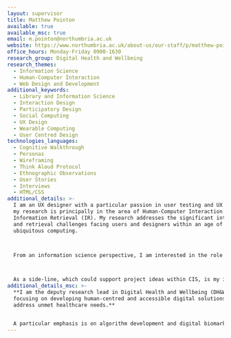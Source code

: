 ```yaml
---
layout: supervisor
title: Matthew Pointon
available: true
available_msc: true
email: m.pointon@northumbria.ac.uk
website: https://www.northumbria.ac.uk/about-us/our-staff/p/matthew-pointon/
office_hours: Monday-Friday 0900-1630
research_group: Digital Health and Wellbeing
research_themes:
  - Information Science
  - Human-Computer Interaction
  - Web Design and Development
additional_keywords:
  - Library and Information Science
  - Interaction Design
  - Participatory Design
  - Social Computing
  - UX Design
  - Wearable Computing
  - User Centred Design
technologies_languages:
  - Cognitive Walkthrough
  - Personas
  - Wireframing
  - Think Aloud Protocol
  - Ethnographic Observations
  - User Stories
  - Interviews
  - HTML/CSS
additional_details: >-
  I am an UX designer with a particular passion in user testing and UX design;
  my research is principally in the area of Human-Computer Interaction (HCI) and
  Information Retrieval (IR). My research addresses the significant interaction
  and retrieval challenges facing users and designers within an age of
  ubiquitous computing. 



  From an information science perspective, I am interested in the role that misinformation has on human behaviour and currently involved in a range of studies evaluating the impact of misinformation, disinformation and blatant fake news has on interaction behaviour and well-being online.



  As a side-line, which could support project ideas within CIS, is my interest and engagement with regional businesses partially as they test and evaluate digital products. These ongoing collaborations could support project ideas with potential tangible outputs for students as they create portfolio of digital products and evidence to support future.
additional_details_msc: >-
  **I am the deputy research lead in Digital Health and Wellbeing (DH&W)
  focusing on developing human-centred and accessible digital solutions to
  address unmet healthcare needs.**


  A particular emphasis is on algorithm development and digital biomarkers using wearable technologies and mobile computing to understand mechanistic (e.g., cognitive) as well as lifestyle factors in ageing (Godfrey, Alshabrawy, Rooksby, Pointon). Recognising the societal importance of this human centric approach, staff (Akhtar, Warner, Anwar, Sice, Elvin) research digital health challenges pertaining to vulnerable groups and information retrieval for decision support systems. We also research digital medicine-based topics in e.g., cancer-focused bioinformatics & functional genomics (Kurt, Woo).
---
```

